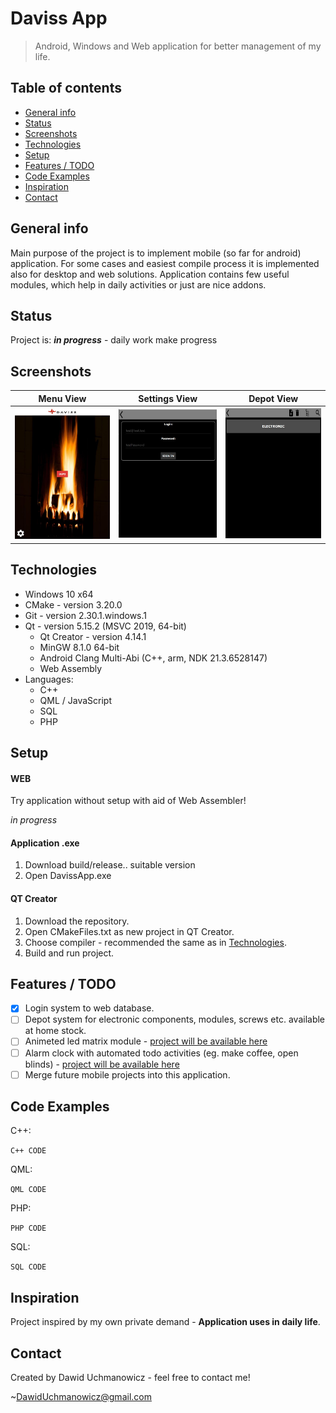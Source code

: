 # Daviss App
> Android, Windows and Web application for better management of my life. 

## Table of contents
* [General info](#general-info)
* [Status](#status)
* [Screenshots](#screenshots)
* [Technologies](#technologies)
* [Setup](#setup)
* [Features / TODO](#features--todo)
* [Code Examples](#code-examples)
* [Inspiration](#inspiration)
* [Contact](#contact)

## General info
Main purpose of the project is to implement mobile (so far for android) application. For some cases and easiest compile process it is implemented also for desktop and web solutions.
Application contains few useful modules, which help in daily activities or just are nice addons.

## Status
Project is: **_in progress_** - daily work make progress

## Screenshots
Menu View | Settings View | Depot View
--------- | ------------- | ----------
<img src="./github/images/ss_menuView.JPG" width="200"> | <img src="./github/images/ss_settingsView.JPG" width="200"> | <img src="./github/images/ss_depotView.JPG" width="200">


## Technologies
* Windows 10 x64
* CMake - version 3.20.0
* Git - version 2.30.1.windows.1
* Qt - version 5.15.2 (MSVC 2019, 64-bit)
  - Qt Creator - version 4.14.1
  - MinGW 8.1.0 64-bit
  - Android Clang Multi-Abi (C++, arm, NDK 21.3.6528147)
  - Web Assembly
* Languages:
  - C++
  - QML / JavaScript
  - SQL
  - PHP

## Setup
#### **WEB**
Try application without setup with aid of Web Assembler!

_in progress_

#### **Application .exe**
1. Download build/release.. suitable version
2. Open DavissApp.exe

#### **QT Creator**
1. Download the repository.
2. Open CMakeFiles.txt as new project in QT Creator.
3. Choose compiler - recommended the same as in [Technologies](#technologies).
4. Build and run project.

## Features / TODO
* [x] Login system to web database.
* [ ] Depot system for electronic components, modules, screws etc. available at home stock.  
* [ ] Animeted led matrix module - [project will be available here]()
* [ ] Alarm clock with automated todo activities (eg. make coffee, open blinds) - [project will be available here]()
* [ ] Merge future mobile projects into this application.

## Code Examples
C++:

`C++ CODE`

QML:

`QML CODE`

PHP:

`PHP CODE`

SQL:

`SQL CODE`


## Inspiration
Project inspired by my own private demand - **Application uses in daily life**. 

## Contact
Created by Dawid Uchmanowicz - feel free to contact me!

~<DawidUchmanowicz@gmail.com>
